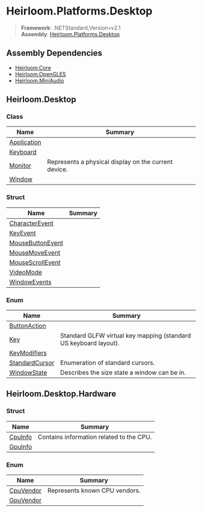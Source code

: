 # Heirloom.Platforms.Desktop

> **Framework**: .NETStandard,Version=v2.1  
> **Assembly**: [Heirloom.Platforms.Desktop][0]

## Assembly Dependencies

 - [Heirloom.Core][1]
 - [Heirloom.OpenGLES][2]
 - [Heirloom.MiniAudio][3]

## Heirloom.Desktop

### Class

| Name             | Summary                                              |
|------------------|------------------------------------------------------|
| [Application][4] |                                                      |
| [Keyboard][5]    |                                                      |
| [Monitor][6]     | Represents a physical display on the current device. |
| [Window][7]      |                                                      |

### Struct

| Name                   | Summary |
|------------------------|---------|
| [CharacterEvent][8]    |         |
| [KeyEvent][9]          |         |
| [MouseButtonEvent][10] |         |
| [MouseMoveEvent][11]   |         |
| [MouseScrollEvent][12] |         |
| [VideoMode][13]        |         |
| [WindowEvents][14]     |         |

### Enum

| Name                 | Summary                                                          |
|----------------------|------------------------------------------------------------------|
| [ButtonAction][15]   |                                                                  |
| [Key][16]            | Standard GLFW virtual key mapping (standard US keyboard layout). |
| [KeyModifiers][17]   |                                                                  |
| [StandardCursor][18] | Enumeration of standard cursors.                                 |
| [WindowState][19]    | Describes the size state a window can be in.                     |

## Heirloom.Desktop.Hardware

### Struct

| Name          | Summary                                  |
|---------------|------------------------------------------|
| [CpuInfo][20] | Contains information related to the CPU. |
| [GpuInfo][21] |                                          |

### Enum

| Name            | Summary                       |
|-----------------|-------------------------------|
| [CpuVendor][22] | Represents known CPU vendors. |
| [GpuVendor][23] |                               |

[0]: Heirloom.Platforms.Desktop.md
[1]: Heirloom.Core.md
[2]: Heirloom.OpenGLES.md
[3]: Heirloom.MiniAudio.md
[4]: Heirloom.Platforms.Desktop/Heirloom.Desktop/Application.md
[5]: Heirloom.Platforms.Desktop/Heirloom.Desktop/Keyboard.md
[6]: Heirloom.Platforms.Desktop/Heirloom.Desktop/Monitor.md
[7]: Heirloom.Platforms.Desktop/Heirloom.Desktop/Window.md
[8]: Heirloom.Platforms.Desktop/Heirloom.Desktop/CharacterEvent.md
[9]: Heirloom.Platforms.Desktop/Heirloom.Desktop/KeyEvent.md
[10]: Heirloom.Platforms.Desktop/Heirloom.Desktop/MouseButtonEvent.md
[11]: Heirloom.Platforms.Desktop/Heirloom.Desktop/MouseMoveEvent.md
[12]: Heirloom.Platforms.Desktop/Heirloom.Desktop/MouseScrollEvent.md
[13]: Heirloom.Platforms.Desktop/Heirloom.Desktop/VideoMode.md
[14]: Heirloom.Platforms.Desktop/Heirloom.Desktop/WindowEvents.md
[15]: Heirloom.Platforms.Desktop/Heirloom.Desktop/ButtonAction.md
[16]: Heirloom.Platforms.Desktop/Heirloom.Desktop/Key.md
[17]: Heirloom.Platforms.Desktop/Heirloom.Desktop/KeyModifiers.md
[18]: Heirloom.Platforms.Desktop/Heirloom.Desktop/StandardCursor.md
[19]: Heirloom.Platforms.Desktop/Heirloom.Desktop/WindowState.md
[20]: Heirloom.Platforms.Desktop/Heirloom.Desktop.Hardware/CpuInfo.md
[21]: Heirloom.Platforms.Desktop/Heirloom.Desktop.Hardware/GpuInfo.md
[22]: Heirloom.Platforms.Desktop/Heirloom.Desktop.Hardware/CpuVendor.md
[23]: Heirloom.Platforms.Desktop/Heirloom.Desktop.Hardware/GpuVendor.md
